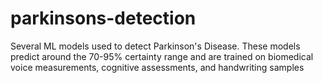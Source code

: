 # parkinsons-detection
Several ML models used to detect Parkinson's Disease. These models predict around the 70-95% certainty range and are trained on biomedical voice measurements, cognitive assessments, and handwriting samples
